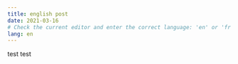 ```yaml
---
title: english post
date: 2021-03-16
# Check the current editor and enter the correct language: 'en' or 'fr'
lang: en
---
```

test test